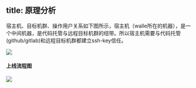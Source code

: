 title: 原理分析
---

宿主机、目标机群、操作用户关系如下图所示，宿主机（walle所在的机器），是一个中间机器，是代码托管与远程目标机群的纽带。所以宿主机需要与代码托管(github/gitlab)和远程目标机群都建立ssh-key信任。


![](./static/walle-flow-relation.jpg)

#### 上线流程图
![](./static/walle-flow-deploy.jpg)
